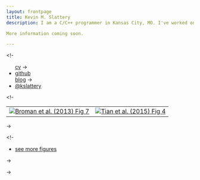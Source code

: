 ```yaml
---
layout: frontpage
title: Kevin M. Slattery 
description: I am a C/C++ programmer in Kansas City, MO. I've worked on interfacing to medical devices, enterprise message bus and framework libraries for a large software suite, and cross platform mobile device based biometric security. I'm also as close as you can get to a Linux System Engineer while still being a programmer that doesn't know how to create a Linux volume without googling it.

More information coming soon.

---
```

<!-
<div class="navbar">
  <div class="navbar-inner">
      <ul class="nav">
<!-           <li><a href="{{ BASE_PATH }}/assets/broman_cv.pdf">cv</a></li> ->
          <li><a href="https://github.com/kslattery">github</a></li>
<!-          <li><a href="http://kslattery.org/blog">blog</a></li> ->
          <li><a href="https://twitter.com/kslattery">@kslattery</a></li>
      </ul>
  </div>
</div>

<!-
<table class="wide">
<tr>
  <td class="left">
    <a href="pages/publpics/samplemixups_fig7.html">
        <img src="assets/publpics/samplemixups_fig7.png" alt="Broman et al. (2013) Fig 7" title="Broman et al. (2013) Fig 7"/>
    </a>
  </td>
  <td class="right">
    <a href="pages/publpics/isletc6_fig4.html">
        <img src="assets/publpics/isletc6_fig4.png" alt="Tian et al. (2015) Fig 4" title="Tian et al. (2015) Fig 4"/>
    </a>
  </td>
</tr>
</table>
->

<!-
<div class="navbar">
  <div class="navbar-inner">
      <ul class="nav">
          <li><a href="morefigs.html">see more figures</a></li>
      </ul>
  </div>
</div>
->

->
